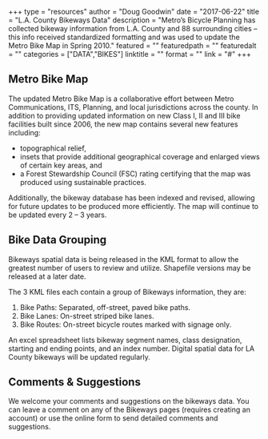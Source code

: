 +++
type = "resources"
author = "Doug Goodwin"
date = "2017-06-22"
title = "L.A. County Bikeways Data"
description = "Metro’s Bicycle Planning has collected bikeway information from L.A. County and 88 surrounding cities – this info received standardized formatting and was used to update the Metro Bike Map in Spring 2010."
featured = ""
featuredpath = ""
featuredalt = ""
categories = ["DATA","BIKES"]
linktitle = ""
format = ""
link = "#"
+++

## Metro Bike Map

The updated Metro Bike Map is a collaborative effort between Metro Communications, ITS, Planning, and local jurisdictions across the county. In addition to providing updated information on new Class I, II and III bike facilities built since 2006, the new map contains several new features including:

- topographical relief,
- insets that provide additional geographical coverage and enlarged views of certain key areas, and
- a Forest Stewardship Council (FSC) rating certifying that the map was produced using sustainable practices.

Additionally, the bikeway database has been indexed and revised, allowing for future updates to be produced more efficiently. The map will continue to be updated every 2 – 3 years.

## Bike Data Grouping
Bikeways spatial data is being released in the KML format to allow the greatest number of users to review and utilize. Shapefile versions may be released at a later date.

The 3 KML files each contain a group of Bikeways information, they are:

1. Bike Paths:  Separated, off-street, paved bike paths.
2. Bike Lanes: On-street striped bike lanes.
3. Bike Routes: On-street bicycle routes marked with signage only.

An excel spreadsheet lists bikeway segment names, class designation, starting and ending points, and an index number. Digital spatial data for LA County bikeways will be updated regularly.

## Comments & Suggestions
We welcome your comments and suggestions on the bikeways data. You can leave a comment on any of the Bikeways pages (requires creating an account) or use the online form to send detailed comments and suggestions.